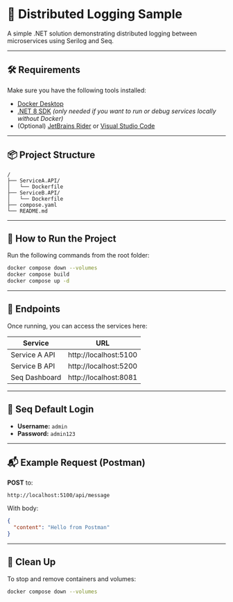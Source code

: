 # 🧱 Distributed Logging Sample

A simple .NET solution demonstrating distributed logging between microservices using Serilog and Seq.

---

## 🛠️ Requirements

Make sure you have the following tools installed:

- [Docker Desktop](https://www.docker.com/products/docker-desktop)
- [.NET 8 SDK](https://dotnet.microsoft.com/en-us/download/dotnet/8.0) *(only needed if you want to run or debug services locally without Docker)*
- (Optional) [JetBrains Rider](https://www.jetbrains.com/rider/) or [Visual Studio Code](https://code.visualstudio.com/)

---

## 📦 Project Structure

```
/
├── ServiceA.API/
│   └── Dockerfile
├── ServiceB.API/
│   └── Dockerfile
├── compose.yaml
└── README.md
```

---

## 🚀 How to Run the Project

Run the following commands from the root folder:

```bash
docker compose down --volumes
docker compose build
docker compose up -d
```

---

## 🔗 Endpoints

Once running, you can access the services here:

| Service        | URL                   |
|----------------|-----------------------|
| Service A API  | http://localhost:5100 |
| Service B API  | http://localhost:5200 |
| Seq Dashboard  | http://localhost:8081 |

---

## 🔐 Seq Default Login

- **Username:** `admin`  
- **Password:** `admin123`

---

## 📬 Example Request (Postman)

**POST** to:

```
http://localhost:5100/api/message
```

With body:

```json
{
  "content": "Hello from Postman"
}
```

---

## 🧹 Clean Up

To stop and remove containers and volumes:

```bash
docker compose down --volumes
```